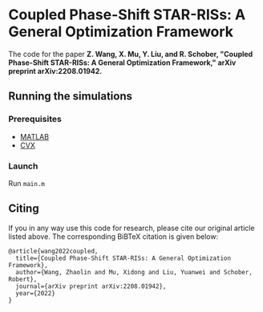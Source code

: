# Coupled Phase-Shift STAR-RISs: A General Optimization Framework

The code for the paper 
**Z. Wang, X. Mu, Y. Liu, and R. Schober, "Coupled Phase-Shift STAR-RISs: A General Optimization Framework," arXiv preprint arXiv:2208.01942.**

## Running the simulations

### Prerequisites

- [MATLAB](https://uk.mathworks.com/products/matlab.html)
- [CVX](http://cvxr.com/cvx/)

### Launch

Run `main.m`

## Citing
If you in any way use this code for research, please cite our original article listed above. The corresponding BiBTeX citation is given below:
```
@article{wang2022coupled,
  title={Coupled Phase-Shift STAR-RISs: A General Optimization Framework},
  author={Wang, Zhaolin and Mu, Xidong and Liu, Yuanwei and Schober, Robert},
  journal={arXiv preprint arXiv:2208.01942},
  year={2022}
}
```
